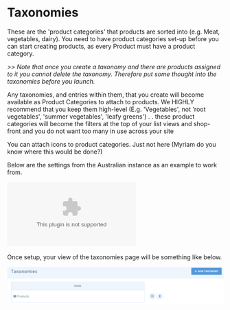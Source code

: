 # Taxonomies

These are the 'product categories' that products are sorted into \(e.g. Meat, vegetables, dairy\). You need to have product categories set-up before you can start creating products, as every Product must have a product category.

_&gt;&gt; Note that once you create a taxonomy and there are products assigned to it you cannot delete the taxonomy. Therefore put some thought into the taxonomies before you launch._

Any taxonomies, and entries within them, that you create will become available as Product Categories to attach to products. We HIGHLY recommend that you keep them high-level \(E.g. 'Vegetables', not 'root vegetables', 'summer vegetables', 'leafy greens'\) . . these product categories will become the filters at the top of your list views and shop-front and you do not want too many in use across your site

You can attach icons to product categories. Just not here \(Myriam do you know where this would be done?\)

Below are the settings from the Australian instance as an example to work from.

![](../.gitbook/assets/taxonomies.bin)

Once setup, your view of the taxonomies page will be something like below.

![](../.gitbook/assets/productstaxonomies.png)

